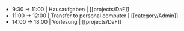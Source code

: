 - 9:30 -> 11:00 | Hausaufgaben | [[projects/DaF]]
- 11:00 -> 12:00 | Transfer to personal computer | [[category/Admin]]
- 14:00 -> 18:00 | Vorlesung | [[projects/DaF]]